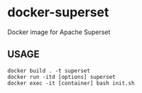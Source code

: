 # docker-superset
Docker image for Apache Superset

## USAGE
```
docker build . -t superset
docker run -itd [options] superset
docker exec -it [container] bash init.sh
```
